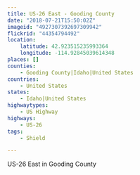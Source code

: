 ```yaml
---
title: US-26 East - Gooding County
date: "2018-07-21T15:50:02Z"
imageid: "4927307392697309942"
flickrid: "44354794492"
location:
    latitude: 42.923515235993364
    longitude: -114.92845039614348
places: []
counties:
    - Gooding County|Idaho|United States
countries:
    - United States
states:
    - Idaho|United States
highwaytypes:
    - US Highway
highways:
    - US-26
tags:
    - Shield

---
```

US-26 East in Gooding County